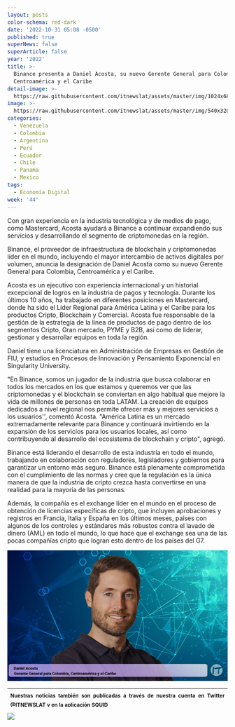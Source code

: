 ```yaml
---
layout: posts
color-schema: red-dark
date: '2022-10-31 05:08 -0500'
published: true
superNews: false
superArticle: false
year: '2022'
title: >-
  Binance presenta a Daniel Acosta, su nuevo Gerente General para Colombia,
  Centroamérica y el Caribe
detail-image: >-
  https://raw.githubusercontent.com/itnewslat/assets/master/img/1024x680/Daniel-Acosta-g.jpg
image: >-
  https://raw.githubusercontent.com/itnewslat/assets/master/img/540x320/Daniel-Acosta-p.jpg
categories:
  - Venezuela
  - Colombia
  - Argentina
  - Perú
  - Ecuador
  - Chile
  - Panama
  - Mexico
tags:
  - Economía Digital
week: '44'
---
```

Con gran experiencia en la industria tecnológica y de medios de pago, como Mastercard, Acosta ayudará a Binance a continuar expandiendo sus servicios y desarrollando el segmento de criptomonedas en la región.

Binance, el proveedor de infraestructura de blockchain y criptomonedas líder en el mundo, incluyendo el mayor intercambio de activos digitales por volumen, anuncia la designación de Daniel Acosta como su nuevo Gerente General para Colombia, Centroamérica y el Caribe.

Acosta es un ejecutivo con experiencia internacional y un historial excepcional de logros en la industria de pagos y tecnología. Durante los últimos 10 años, ha trabajado en diferentes posiciones en Mastercard, donde ha sido el Líder Regional para América Latina y el Caribe para los productos Cripto, Blockchain y Comercial. Acosta fue responsable de la gestión de la estrategia de la línea de productos de pago dentro de los segmentos Cripto, Gran mercado, PYME y B2B, así como de liderar, gestionar y desarrollar equipos en toda la región. 
	
Daniel tiene una licenciatura en Administración de Empresas en Gestión de FIU, y estudios en Procesos de Innovación y Pensamiento Exponencial en Singularity University.		

"En Binance, somos un jugador de la industria que busca colaborar en todos los mercados en los que estamos y queremos ver que las criptomonedas y el blockchain se conviertan en algo habitual que mejore la vida de millones de personas en toda LATAM. La creación de equipos dedicados a nivel regional nos permite ofrecer más y mejores servicios a los usuarios'', comentó Acosta. "América Latina es un mercado extremadamente relevante para Binance y continuará invirtiendo en la expansión de los servicios para los usuarios locales, así como contribuyendo al desarrollo del ecosistema de blockchain y cripto", agregó.

Binance está liderando el desarrollo de esta industria en todo el mundo, trabajando en colaboración con reguladores, legisladores y gobiernos para garantizar un entorno más seguro. Binance está plenamente comprometida con el cumplimiento de las normas y cree que la regulación es la única manera de que la industria de cripto crezca hasta convertirse en una realidad para la mayoría de las personas. 

Además, la compañía es el exchange líder en el mundo en el proceso de obtención de licencias específicas de cripto, que incluyen aprobaciones y registros en Francia, Italia y España en los últimos meses, países con algunos de los controles y estándares más robustos contra el lavado de dinero (AML) en todo el mundo, lo que hace que el exchange sea una de las pocas compañías cripto que logran esto dentro de los países del G7.

![](https://raw.githubusercontent.com/itnewslat/assets/master/img/540x320/Daniel-Acosta-p.jpg)

<table style="height: 42px;" width="569">
<tbody>
<tr>
<td style="text-align: justify;"><sub><strong>Nuestras noticias también son publicadas a través de nuestra cuenta en Twitter <a href="https://twitter.com/itnewslat?lang=es">@ITNEWSLAT</a> y en la aplicación <a href="https://squidapp.co/en/">SQUID</a></strong></sub></td>
</tr>
</tbody>
</table>

<img src="https://tracker.metricool.com/c3po.jpg?hash=56f88a41e39ab42c063cc51676587a04"/>